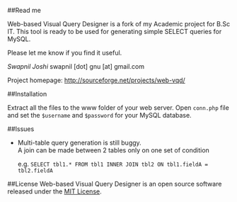 
##Read me

Web-based Visual Query Designer is a fork of my Academic project for B.Sc IT. 
This tool is ready to be used for generating simple SELECT queries for MySQL.

Please let me know if you find it useful.

*Swapnil Joshi* 
swapnil [dot] gnu [at] gmail.com 

Project homepage: [ http://sourceforge.net/projects/web-vqd/ ](http://sourceforge.net/projects/web-vqd/) 

##Installation

Extract all the files to the www folder of your web server.
Open `conn.php` file and set the `$username` and `$password` for your MySQL database.

##Issues

* Multi-table query generation is still buggy.  
  A join can be made between 2 tables only on one set of condition

   e.g. `SELECT tbl1.* FROM tbl1 INNER JOIN tbl2 ON tbl1.fieldA = tbl2.fieldA`

##License
Web-based Visual Query Designer is an open source software released under the [MIT License](http://opensource.org/licenses/mit-license.php).
